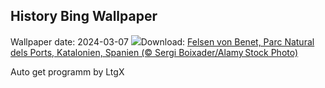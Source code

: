 ## History Bing Wallpaper
Wallpaper date: 2024-03-07
![](https://www.bing.com/th?id=OHR.TarragonaSpain_DE-DE8015147907_UHD.jpg&w=1000)Download: [Felsen von Benet, Parc Natural dels Ports, Katalonien, Spanien (© Sergi Boixader/Alamy Stock Photo)](https://www.bing.com/th?id=OHR.TarragonaSpain_DE-DE8015147907_UHD.jpg)

Auto get programm by LtgX
